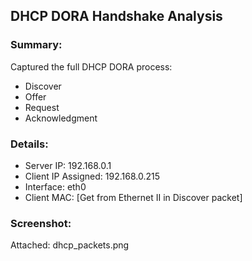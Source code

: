 ## DHCP DORA Handshake Analysis

### Summary:
Captured the full DHCP DORA process:
- Discover
- Offer
- Request
- Acknowledgment

### Details:
- Server IP: 192.168.0.1
- Client IP Assigned: 192.168.0.215
- Interface: eth0
- Client MAC: [Get from Ethernet II in Discover packet]

### Screenshot:
Attached: dhcp_packets.png

